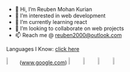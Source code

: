 
- 👋 Hi, I’m Reuben Mohan Kurian
- 👀 I’m interested in web development
- 🌱 I’m currently learning react 
- 💞️ I’m looking to collaborate on web projects
- 📫 Reach me @ reuben2000@outlook.com


Languages I Know:
 [click here](www.google.com)


<img src="https://user-images.githubusercontent.com/68062270/174033467-7242495f-979c-4eea-a7d6-cfc7c3a55ad6.png" width=7% height=7%>(www.google.com)  <img src="https://user-images.githubusercontent.com/68062270/174033471-93e6d8a3-6c21-44ba-8e04-25fb6c1ae652.png" width=7% height=7%>  <img src="https://user-images.githubusercontent.com/68062270/174034351-3d84fac2-a53f-492f-bc9e-c08231f9398f.png" width=7% height=7%>  <img src="https://user-images.githubusercontent.com/68062270/174034907-89fb0377-bcc9-4ec9-a9ba-83b49c3e9803.png" width=7% height=7%>  <img src="https://user-images.githubusercontent.com/68062270/174035524-faaf4000-4a59-44b9-9112-7a156e5b0804.png" width=7% height=7%>









